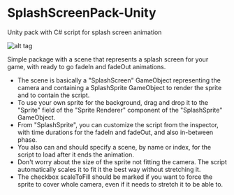 # SplashScreenPack-Unity
Unity pack with C# script for splash screen animation

![alt tag](https://cloud.githubusercontent.com/assets/9408934/15724244/a0d48da8-281c-11e6-8458-78cbd239c9c6.png)

Simple package with a scene that represents a splash screen for your game, with ready to go fadeIn and fadeOut animations.
* The scene is basically a "SplashScreen" GameObject representing the camera and containing a SplashSprite GameObject to render the sprite and to contain the script.
* To use your own sprite for the background, drag and drop it to the "Sprite" field of the "Sprite Renderer" component of the "SplashSprite" GameObject.
* From "SplashSprite", you can customize the script from the inspector, with time durations for the fadeIn and fadeOut, and also in-between phase.
* You also can and should specify a scene, by name or index, for the script to load after it ends the animation.
* Don't worry about the size of the sprite not fitting the camera. The script automatically scales it to fit it the best way without stretching it.
* The checkbox scaleToFill should be marked if you want to force the sprite to cover whole camera, even if it needs to stretch it to be able to.

